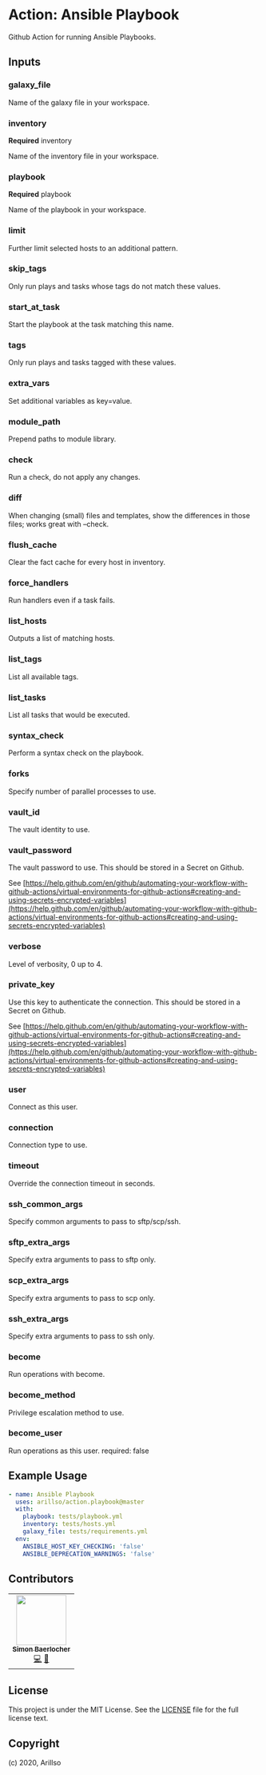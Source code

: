 # Action: Ansible Playbook

Github Action for running Ansible Playbooks.

## Inputs

### galaxy_file

Name of the galaxy file in your workspace.

### inventory

**Required** inventory

Name of the inventory file in your workspace.

### playbook

**Required** playbook

Name of the playbook in your workspace.

### limit

Further limit selected hosts to an additional pattern.

### skip_tags

Only run plays and tasks whose tags do not match these values.

### start_at_task

Start the playbook at the task matching this name.

### tags

Only run plays and tasks tagged with these values.

### extra_vars

Set additional variables as key=value.

### module_path

Prepend paths to module library.

### check

Run a check, do not apply any changes.

### diff

When changing (small) files and templates, show the differences in those files; works great with –check.

### flush_cache

Clear the fact cache for every host in inventory.

### force_handlers

Run handlers even if a task fails.

### list_hosts

Outputs a list of matching hosts.

### list_tags

List all available tags.

### list_tasks

List all tasks that would be executed.

### syntax_check

Perform a syntax check on the playbook.

### forks

Specify number of parallel processes to use.

### vault_id

The vault identity to use.

### vault_password

The vault password to use. This should be stored in a Secret on Github.

See [https://help.github.com/en/github/automating-your-workflow-with-github-actions/virtual-environments-for-github-actions#creating-and-using-secrets-encrypted-variables](https://help.github.com/en/github/automating-your-workflow-with-github-actions/virtual-environments-for-github-actions#creating-and-using-secrets-encrypted-variables)

### verbose

Level of verbosity, 0 up to 4.

### private_key

Use this key to authenticate the connection. This should be stored in a Secret on Github.

See [https://help.github.com/en/github/automating-your-workflow-with-github-actions/virtual-environments-for-github-actions#creating-and-using-secrets-encrypted-variables](https://help.github.com/en/github/automating-your-workflow-with-github-actions/virtual-environments-for-github-actions#creating-and-using-secrets-encrypted-variables)

### user

Connect as this user.

### connection

Connection type to use.

### timeout

Override the connection timeout in seconds.

### ssh_common_args

Specify common arguments to pass to sftp/scp/ssh.

### sftp_extra_args

Specify extra arguments to pass to sftp only.

### scp_extra_args

Specify extra arguments to pass to scp only.

### ssh_extra_args

Specify extra arguments to pass to ssh only.

### become

Run operations with become.

### become_method

Privilege escalation method to use.

### become_user

Run operations as this user.
required: false

## Example Usage

```yaml
- name: Ansible Playbook
  uses: arillso/action.playbook@master
  with:
    playbook: tests/playbook.yml
    inventory: tests/hosts.yml
    galaxy_file: tests/requirements.yml
  env:
    ANSIBLE_HOST_KEY_CHECKING: 'false'
    ANSIBLE_DEPRECATION_WARNINGS: 'false'
```

## Contributors

<!-- ALL-CONTRIBUTORS-LIST:START - Do not remove or modify this section -->
<!-- prettier-ignore-start -->
<!-- markdownlint-disable -->
<table>
  <tr>
    <td align="center"><a href="https://sbaerlocher.ch"><img src="https://avatars1.githubusercontent.com/u/4160387?v=4" width="100px;" alt=""/><br /><sub><b>Simon Baerlocher</b></sub></a><br /><a href="https://github.com/arillso/action.playbook/commits?author=sbaerlocher" title="Code">💻</a> <a href="#ideas-sbaerlocher" title="Ideas, Planning, & Feedback">🤔</a></td>
  </tr>
</table>

<!-- markdownlint-enable -->
<!-- prettier-ignore-end -->

<!-- ALL-CONTRIBUTORS-LIST:END -->

## License

<!-- markdownlint-disable -->

This project is under the MIT License. See the [LICENSE](licence) file for the full license text.

<!-- markdownlint-enable -->

## Copyright

(c) 2020, Arillso
